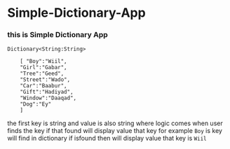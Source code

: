 # Simple-Dictionary-App

### this is Simple Dictionary App   
``Dictionary<String:String>``
```
    [ "Boy":"Wiil", 
    "Girl":"Gabar", 
    "Tree":"Geed", 
    "Street":"Wado", 
    "Car":"Baabur", 
    "Gift":"Hadiyad", 
    "Window":"Daaqad",
    "Dog":"Ey"
    ]
```
the first key is string and value is also string
where logic comes when user finds the key if that found will display value that key for example ``Boy`` is key will find in dictionary if isfound then will display value that key is ``Wiil``

